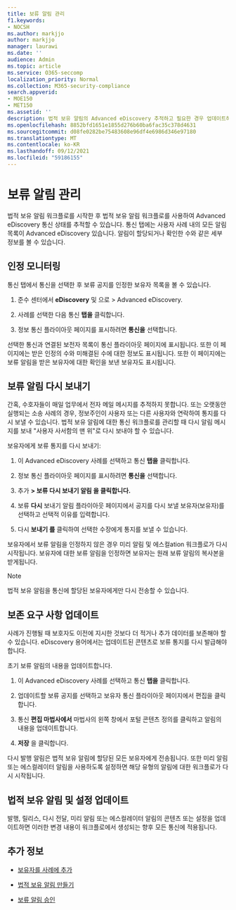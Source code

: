 ```yaml
---
title: 보류 알림 관리
f1.keywords:
- NOCSH
ms.author: markjjo
author: markjjo
manager: laurawi
ms.date: ''
audience: Admin
ms.topic: article
ms.service: O365-seccomp
localization_priority: Normal
ms.collection: M365-security-compliance
search.appverid:
- MOE150
- MET150
ms.assetid: ''
description: 법적 보유 알림의 Advanced eDiscovery 추적하고 필요한 경우 업데이트하고 다시 전송할 수 있습니다.
ms.openlocfilehash: 8852bfd1651e1855d276b60ba6fac35c378d4631
ms.sourcegitcommit: d08fe0282be75483608e96df4e6986d346e97180
ms.translationtype: MT
ms.contentlocale: ko-KR
ms.lasthandoff: 09/12/2021
ms.locfileid: "59186155"
---
```

# <a name="manage-hold-notifications"></a>보류 알림 관리

법적 보유 알림 워크플로를 시작한 후 법적 보유 알림 워크플로를 사용하여 Advanced eDiscovery 통신 상태를 추적할 수 있습니다. 통신 탭에는 사용자 사례 내의 모든 알림 목록이 Advanced eDiscovery 있습니다. 알림이 할당되거나 확인한 수와 같은 세부 정보를 볼 수 있습니다.

## <a name="monitor-acknowledgments"></a>인정 모니터링

통신 탭에서 통신을  선택한 후 보류 공지를 인정한 보유자 목록을 볼 수 있습니다. 

1. 준수 센터에서 **eDiscovery** 및 으로 > Advanced eDiscovery.

2. 사례를 선택한 다음 통신 **탭을** 클릭합니다.

3. 정보 통신 플라이아웃 페이지를 표시하려면 **통신을** 선택합니다.

선택한 통신과 연결된 보전자 목록이 통신 플라이아웃 페이지에 표시됩니다. 또한 이 페이지에는 받은 인정의 수와 미해결된 수에 대한 정보도 표시됩니다. 또한 이 페이지에는 보류 알림을 받은 보유자에 대한 확인을 보낸 보유자도 표시됩니다.

## <a name="re-send-a-hold-notice"></a>보류 알림 다시 보내기

간혹, 수호자들이 매일 업무에서 전자 메일 메시지를 추적하지 못합니다. 또는 오랫동안 실행되는 소송 사례의 경우, 정보주인이 사용자 또는 다른 사용자와 연락하여 통지를 다시 보낼 수 있습니다. 법적 보유 알림에 대한 통신 워크플로를 관리할 때 다시 알림 메시지를 보내 "사용자 사서함의 맨 위"로 다시 보내야 할 수 있습니다.

보유자에게 보류 통지를 다시 보내기:

1. 이 Advanced eDiscovery 사례를 선택하고 통신 **탭을** 클릭합니다.

2. 정보 통신 플라이아웃 페이지를 표시하려면 **통신을** 선택합니다.

3. 추가 **> 보류 다시 보내기 알림 을 클릭합니다.**

4. 보류 **다시** 보내기 알림 플라이아웃 페이지에서 공지를 다시 보낼 보유자(보유자)를 선택하고 선택적 이유를 입력합니다.

5. 다시 **보내기 를** 클릭하여 선택한 수장에게 통지를 보낼 수 있습니다.

보유자에서 보류 알림을 인정하지 않은 경우 미리 알림 및 에스컬ation 워크플로가 다시 시작됩니다. 보유자에 대한 보류 알림을 인정하면 보유자는 원래 보류 알림의 복사본을 받게됩니다.

> [!NOTE]
> 법적 보유 알림을 통신에 할당된 보유자에게만 다시 전송할 수 있습니다. 

## <a name="update-preservation-requirements"></a>보존 요구 사항 업데이트
  
사례가 진행될 때 보호자도 이전에 지시한 것보다 더 적거나 추가 데이터를 보존해야 할 수 있습니다. eDiscovery 용어에서는 업데이트된 콘텐츠로 보류 통지를 다시 발급해야 합니다.

초기 보류 알림의 내용을 업데이트합니다.

1. 이 Advanced eDiscovery 사례를 선택하고 통신 **탭을** 클릭합니다.

2. 업데이트할 보류 공지를 선택하고  보유자  통신 플라이아웃 페이지에서 편집을 클릭합니다.

3. 통신 **편집 마법사에서** 마법사의 왼쪽 창에서 포털 콘텐츠 정의를 클릭하고 알림의 내용을 업데이트합니다. 

4. **저장** 을 클릭합니다.

다시 발행 알림은 법적 보유 알림에 할당된 모든 보유자에게 전송됩니다. 또한 미리 알림 또는 에스컬레이터 알림을 사용하도록 설정하면 해당 유형의 알림에 대한 워크플로가 다시 시작됩니다.

## <a name="update-legal-hold-notifications-and-settings"></a>법적 보유 알림 및 설정 업데이트

발행, 릴리스, 다시 전달, 미리 알림 또는 에스컬레이터 알림의 콘텐츠 또는 설정을 업데이트하면 이러한 변경 내용이 워크플로에서 생성되는 향후 모든 통신에 적용됩니다.

## <a name="more-information"></a>추가 정보

- [보유자를 사례에 추가](add-custodians-to-case.md)

- [법적 보유 알림 만들기](create-hold-notification.md)

- [보류 알림 승인](acknowledge-hold-notification.md)
